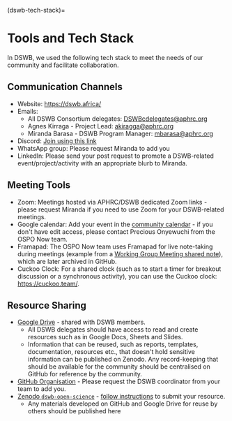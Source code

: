 (dswb-tech-stack)=
# Tools and Tech Stack

In DSWB, we used the following tech stack to meet the needs of our community and facilitate collaboration. 

## Communication Channels

- Website: https://dswb.africa/
- Emails:
  - All DSWB Consortium delegates: DSWBcdelegates@aphrc.org
  - Agnes Kirraga - Project Lead: akiragga@aphrc.org
  - Miranda Barasa - DSWB Program Manager: mbarasa@aphrc.org
- Discord: [Join using this link](https://discord.gg/UY8cHBEKMr)
- WhatsApp group: Please request Miranda to add you
- LinkedIn: Please send your post request to promote a DSWB-related event/project/activity with an appropriate blurb to Miranda.

## Meeting Tools

- Zoom: Meetings hosted via APHRC/DSWB dedicated Zoom links - please request Miranda if you need to use Zoom for your DSWB-related meetings.
- Google calendar: Add your event in the [community calendar](https://bit.ly/dswb-community-calendar) - if you don't have edit access, please contact Precious Onyewuchi from the OSPO Now team.
- Framapad: The OSPO Now team uses Framapad for live note-taking during meetings (example from a [Working Group Meeting shared note](https://annuel2.framapad.org/p/dswb-open-science-capacity-wg)), which are later archived in GitHub.
- Cuckoo Clock: For a shared clock (such as to start a timer for breakout discussion or a synchronous activity), you can use the Cuckoo clock: https://cuckoo.team/.

## Resource Sharing

- [Google Drive](https://drive.google.com/drive/folders/1Jpkl7EdgH5brpXIgmg6Fdtn7Jlf-OTx0?usp=sharing) - shared with DSWB members.
  - All DSWB delegates should have access to read and create resources such as in Google Docs, Sheets and Slides.
  - Information that can be reused, such as reports, templates, documentation, resources etc., that doesn't hold sensitive information can be published on Zenodo. Any record-keeping that should be available for the community should be centralised on GitHub for reference by the community.
- [GitHub Organisation](https://github.com/aphrc-dswb) - Please request the DSWB coordinator from your team to add you.
- [Zenodo `dswb-open-science`](https://zenodo.org/communities/dswb-open-science/) - [follow instructions](./sharing-resources-on-zenodo.md) to submit your resource.
  - Any materials developed on GitHub and Google Drive for reuse by others should be published here 

